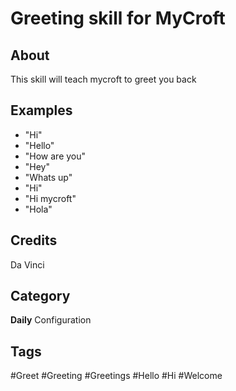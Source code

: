# Greeting skill for MyCroft

## About
This skill will teach mycroft to greet you back

## Examples
* "Hi"
* "Hello"
* "How are you"
* "Hey"
* "Whats up"
* "Hi"
* "Hi mycroft"
* "Hola"

## Credits
Da Vinci

## Category
**Daily**
Configuration

## Tags
#Greet
#Greeting
#Greetings
#Hello
#Hi
#Welcome

